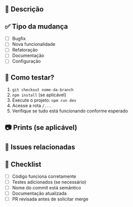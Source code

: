 ## 📌 Descrição

<!-- Explique brevemente o que esta Pull Request faz. Seja claro e direto. -->

## ✅ Tipo da mudança

- [ ] Bugfix
- [ ] Nova funcionalidade
- [ ] Refatoração
- [ ] Documentação
- [ ] Configuração

## 🧪 Como testar?

<!-- Descreva passo a passo como testar essa PR localmente. -->

1. `git checkout nome-da-branch`
2. `npm install` (se aplicável)
3. Execute o projeto: `npm run dev`
4. Acesse a rota `/...`
5. Verifique se tudo está funcionando conforme esperado

## 📷 Prints (se aplicável)

<!-- Insira screenshots ou GIFs para demonstrar o resultado. -->

## 🔗 Issues relacionadas

<!-- Marque as issues que essa PR resolve (ex: Closes #12) -->

## 🧠 Checklist

- [ ] Código funciona corretamente
- [ ] Testes adicionados (se necessário)
- [ ] Nome do commit está semântico
- [ ] Documentação atualizada
- [ ] PR revisada antes de solicitar merge
